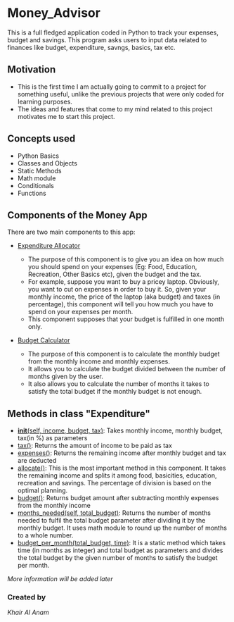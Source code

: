 # Money_Advisor

This is a full fledged application coded in Python to track your expenses, budget and savings. This program asks users to input data related to finances like budget, expenditure, savngs, basics, tax etc.

## Motivation
* This is the first time I am actually going to commit to a project for something useful, unlike the previous projects that were only coded for learning purposes.
* The ideas and features that come to my mind related to this project motivates me to start this project.

## Concepts used
* Python Basics
* Classes and Objects
* Static Methods
* Math module
* Conditionals
* Functions

## Components of the Money App
There are two main components to this app:

* <u>Expenditure Allocator</u>
  * The purpose of this component is to give you an idea on how much you should spend on your expenses (Eg: Food, Education, Recreation, Other Basics etc), given the budget and the tax.
  * For example, suppose you want to buy a pricey laptop. Obviously, you want to cut on expenses in order to buy it. So, given your monthly income, the price of the laptop (aka budget) and taxes (in percentage), this component will tell you how much you have to spend on your expenses per month.
  * This component supposes that your budget is fulfilled in one month only.

* <u>Budget Calculator</u>
  * The purpose of this component is to calculate the monthly budget from the monthly income and monthly expenses.
  * It allows you to calculate the budget divided between the number of months given by the user.
  * It also allows you to calculate the number of months it takes to satisfy the total budget if the monthly budget is not enough.

## Methods in class "Expenditure"
* <u>__init__(self, income, budget, tax)</u>: Takes monthly income, monthly budget, tax(in %) as parameters
* <u>tax()</u>: Returns the amount of income to be paid as tax
* <u>expenses()</u>: Returns the remaining income after monthly budget and tax are deducted
* <u>allocate()</u>: This is the most important method in this component. It takes the remaining income and splits it among food, basicities, education, recreation and savings. The percentage of division is based on the optimal planning.
* <u>budget()</u>: Returns budget amount after subtracting monthly expenses from the monthly income
* <u>months_needed(self, total_budget)</u>: Returns the number of months needed to fulfil the total budget parameter after dividing it by the monthly budget. It uses math module to round up the number of months to a whole number.
* <u>budget_per_month(total_budget, time)</u>: It is a static method which takes time (in months as integer) and total budget as parameters and divides the total budget by the given number of months to satisfy the budget per month.

*More information will be added later*





### Created by
*Khair Al Anam*
